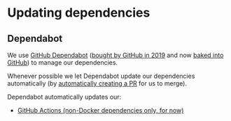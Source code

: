 # Updating dependencies

## Dependabot

We use [GitHub Dependabot](https://docs.github.com/en/github/administering-a-repository/keeping-your-dependencies-updated-automatically)
([bought by GitHub in 2019](https://dependabot.com/blog/hello-github/) and now
[baked into GitHub](https://github.blog/2020-06-01-keep-all-your-packages-up-to-date-with-dependabot/))
to manage our dependencies.

Whenever possible we let Dependabot update our dependencies automatically (by
[automatically creating a PR](https://docs.github.com/en/github/administering-a-repository/managing-pull-requests-for-dependency-updates#about-github-dependabot-pull-requests)
for us to merge).

Dependabot automatically updates our:

- [GitHub Actions (non-Docker dependencies only, for now)](https://github.blog/2020-06-25-dependabot-now-updates-your-actions-workflows/)
